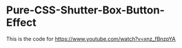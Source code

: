 # Pure-CSS-Shutter-Box-Button-Effect
This is the code for https://www.youtube.com/watch?v=xnz_fBnzpYA

